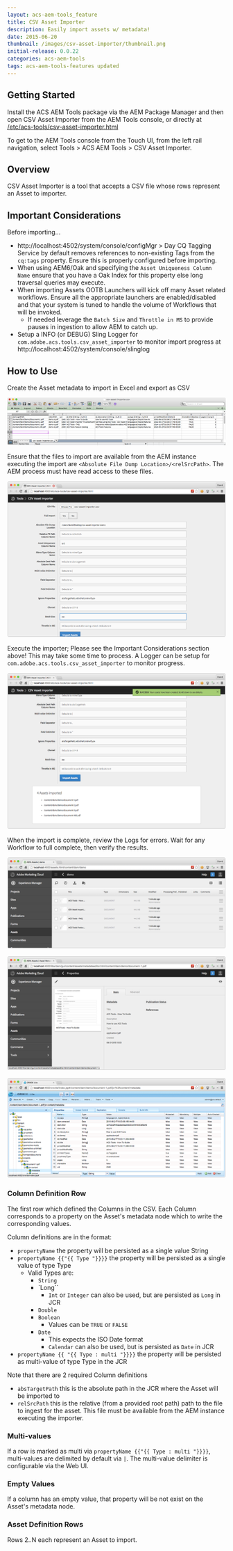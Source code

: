 ```yaml
---
layout: acs-aem-tools_feature
title: CSV Asset Importer
description: Easily import assets w/ metadata!
date: 2015-06-20
thumbnail: /images/csv-asset-importer/thumbnail.png
initial-release: 0.0.22
categories: acs-aem-tools
tags: acs-aem-tools-features updated
---
```


## Getting Started

Install the ACS AEM Tools package via the AEM Package Manager and then open CSV Asset Importer from the AEM Tools console, or directly at [/etc/acs-tools/csv-asset-importer.html](http://localhost:4502/etc/acs-tools/csv-asset-importer.html)

To get to the AEM Tools console from the Touch UI, from the left rail navigation, select Tools > ACS AEM Tools > CSV Asset Importer.

## Overview

CSV Asset Importer is a tool that accepts a CSV file whose rows represent an Asset to importer.


## Important Considerations

Before importing...

* http://localhost:4502/system/console/configMgr > Day CQ Tagging Service by default removes references to non-existing Tags from the `cq:tags` property. Ensure this is properly configured before importing.
* When using AEM6/Oak and specifying the `Asset Uniqueness Column Name` ensure that you have a Oak Index for this property else long traversal queries may execute.
* When importing Assets OOTB Launchers will kick off many Asset related workflows. Ensure all the appropriate launchers are enabled/disabled and that your system is tuned to handle the volume of Workflows that will be invoked.
	* If needed leverage the `Batch Size` and `Throttle in MS` to provide pauses in ingestion to allow AEM to catch up.
* Setup a INFO (or DEBUG) Sling Logger for `com.adobe.acs.tools.csv_asset_importer` to monitor import progress at http://localhost:4502/system/console/slinglog

## How to Use

Create the Asset metadata to import in Excel and export as CSV

![CSV Asset Importer - Excel](/acs-aem-tools/images/csv-asset-importer/excel.png)

 Ensure that the files to import are available from the AEM instance executing the import are `<Absolute File Dump Location>/<relSrcPath>`. The AEM process must have read access to these files.

![CSV Asset Importer - Web UI](/acs-aem-tools/images/csv-asset-importer/web-ui.png)

Execute the importer; Please see the Important Considerations section above! This may take some time to process. A Logger can be setup for `com.adobe.acs.tools.csv_asset_importer` to monitor progress.

![CSV Asset Importer - Web UI Results](/acs-aem-tools/images/csv-asset-importer/results-web-ui.png)

When the import is complete, review the Logs for errors. Wait for any Workflow to full complete, then verify the results.

![CSV Asset Importer - AEM DAM Admin Results](/acs-aem-tools/images/csv-asset-importer/results-dam-admin.png)

![CSV Asset Importer - AEM Document Results](/acs-aem-tools/images/csv-asset-importer/results-dam-admin-document.png)

![CSV Asset Importer - CRXDE Results](/acs-aem-tools/images/csv-asset-importer/results-crxde.png)

### Column Definition Row

The first row which defined the Columns in the CSV. Each Column corresponds to a property on the Asset's metadata node which to write the corresponding values.

Column definitions are in the format:

* `propertyName` the property will be persisted as a single value String
* `propertyName {{"{{ Type "}}}}` the property will be persisted as a single value of type Type
	* Valid Types are:
		* `String`
		* `Long``
			* `Int` or `Integer` can also be used, but are persisted as `Long` in JCR
		* `Double`
		* `Boolean`
			* Values can be `TRUE` or `FALSE`
		* `Date`
			* This expects the ISO Date format
			* `Calendar` can also be used, but is persisted as `Date` in JCR
* `propertyName {{ "{{ Type : multi "}}}}` the property will be persisted as multi-value of type Type in the JCR

Note that there are 2 required Column definitions

* `absTargetPath` this is the absolute path in the JCR where the Asset will be imported to
* `relSrcPath` this is the relative (from a provided root path) path to the file to ingest for the asset. This file must be available from the AEM instance executing the importer.


### Multi-values

If a row is marked as multi via `propertyName {{"{{ Type : multi "}}}}`, multi-values are delimited by default via `|`. The multi-value delimiter is configurable via the Web UI.

### Empty Values

If a column has an empty value, that property will be not exist on the Asset's metadata node.

### Asset Definition Rows

Rows 2..N each represent an Asset to import.
